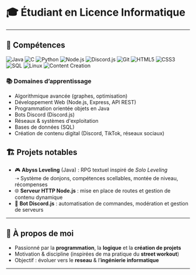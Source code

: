 
# 🎓 Étudiant en **Licence Informatique** 

---

## 🔧 Compétences
![Java](https://img.shields.io/badge/Java-ED8B00?style=for-the-badge&logo=java&logoColor=white)
![C](https://img.shields.io/badge/C-00599C?style=for-the-badge&logo=c&logoColor=white)
![Python](https://img.shields.io/badge/Python-3776AB?style=for-the-badge&logo=python&logoColor=white)
![Node.js](https://img.shields.io/badge/Node.js-43853D?style=for-the-badge&logo=node.js&logoColor=white)
![Discord.js](https://img.shields.io/badge/Discord.js-5865F2?style=for-the-badge&logo=discord&logoColor=white)
![Git](https://img.shields.io/badge/Git-F05032?style=for-the-badge&logo=git&logoColor=white)
![HTML5](https://img.shields.io/badge/HTML5-E34F26?style=for-the-badge&logo=html5&logoColor=white)
![CSS3](https://img.shields.io/badge/CSS3-1572B6?style=for-the-badge&logo=css3&logoColor=white)
![SQL](https://img.shields.io/badge/SQL-336791?style=for-the-badge&logo=postgresql&logoColor=white)
![Linux](https://img.shields.io/badge/Linux-FCC624?style=for-the-badge&logo=linux&logoColor=black)
![Content Creation](https://img.shields.io/badge/Content%20Creation-FF4088?style=for-the-badge&logo=creativity&logoColor=white)


### 📚 Domaines d’apprentissage
- Algorithmique avancée (graphes, optimisation)  
- Développement Web (Node.js, Express, API REST)  
- Programmation orientée objets en Java  
- Bots Discord (Discord.js)  
- Réseaux & systèmes d'exploitation  
- Bases de données (SQL)  
- Création de contenu digital (Discord, TikTok, réseaux sociaux)  

## 🏗️ Projets notables

- 🎮 **Abyss Leveling** (Java) : RPG textuel inspiré de *Solo Leveling*  
  ➝ Système de donjons, compétences scellables, montée de niveau, récompenses  
- 🌐 **Serveur HTTP Node.js** : mise en place de routes et gestion de contenu dynamique  
- 🤖 **Bot Discord.js** : automatisation de commandes, modération et gestion de serveurs  

---

## 🎯 À propos de moi
- Passionné par la **programmation**, la **logique** et la **création de projets**  
- Motivation & discipline (inspirées de ma pratique du **street workout**)  
- Objectif : évoluer vers le **reseau** & l’**ingénierie informatique**  

---



